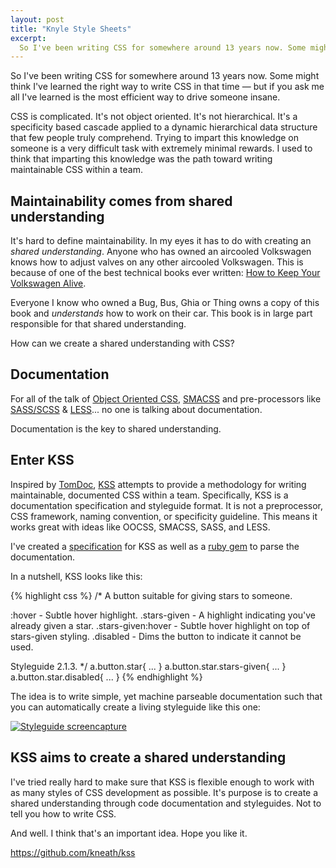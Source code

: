 ```yaml
---
layout: post
title: "Knyle Style Sheets"
excerpt:
  So I've been writing CSS for somewhere around 13 years now. Some might think I've learned the right way to write CSS in that time — but if you ask me all I've learned is the most efficient way to drive someone insane.
---
```

So I've been writing CSS for somewhere around 13 years now. Some might think I've learned the right way to write CSS in that time — but if you ask me all I've learned is the most efficient way to drive someone insane.

CSS is complicated. It's not object oriented. It's not hierarchical. It's a specificity based cascade applied to a dynamic hierarchical data structure that few people truly comprehend. Trying to impart this knowledge on someone is a very difficult task with extremely minimal rewards. I used to think that imparting this knowledge was the path toward writing maintainable CSS within a team.

## Maintainability comes from shared understanding

It's hard to define maintainability. In my eyes it has to do with creating an *shared understanding*. Anyone who has owned an aircooled Volkswagen knows how to adjust valves on any other aircooled Volkswagen. This is because of one of the best technical books ever written: [How to Keep Your Volkswagen Alive](http://www.amazon.com/Keep-Volkswagen-Alive-Step-Step/dp/1566913101).

Everyone I know who owned a Bug, Bus, Ghia or Thing owns a copy of this book and *understands* how to work on their car. This book is in large part responsible for that shared understanding.

How can we create a shared understanding with CSS?

## Documentation

For all of the talk of [Object Oriented CSS](https://github.com/stubbornella/oocss/wiki), [SMACSS](http://smacss.com/) and pre-processors like [SASS/SCSS](http://sass-lang.com/) & [LESS](http://lesscss.org/)... no one is talking about documentation.

Documentation is the key to shared understanding.

## Enter KSS

Inspired by [TomDoc](http://tomdoc.org), [KSS](https://github.com/kneath/kss) attempts to provide a methodology for writing maintainable, documented CSS within a team. Specifically, KSS is a documentation specification and styleguide format. It is not a preprocessor, CSS framework, naming convention, or specificity guideline. This means it works great with ideas like OOCSS, SMACSS, SASS, and LESS.

I've created a [specification](https://github.com/kneath/kss/blob/master/SPEC.md) for KSS as well as a [ruby gem](https://rubygems.org/gems/kss) to parse the documentation.

In a nutshell, KSS looks like this:

{% highlight css %}
/*
A button suitable for giving stars to someone.

:hover             - Subtle hover highlight.
.stars-given       - A highlight indicating you've already given a star.
.stars-given:hover - Subtle hover highlight on top of stars-given styling.
.disabled          - Dims the button to indicate it cannot be used.

Styleguide 2.1.3.
*/
a.button.star{
  ...
}
a.button.star.stars-given{
  ...
}
a.button.star.disabled{
  ...
}
{% endhighlight %}

The idea is to write simple, yet machine parseable documentation such that you can automatically create a living styleguide like this one:

<div class="figure">
<a href="http://assets.warpspire.com/images/kss/styleguide-full.png">
  <img src="http://assets.warpspire.com/images/kss/styleguide-thumb.png" alt="Styleguide screencapture" />
 </a>
</div>

## KSS aims to create a shared understanding

I've tried really hard to make sure that KSS is flexible enough to work with as many styles of CSS development as possible. It's purpose is to create a shared understanding through code documentation and styleguides. Not to tell you how to write CSS.

And well. I think that's an important idea. Hope you like it.

<https://github.com/kneath/kss>